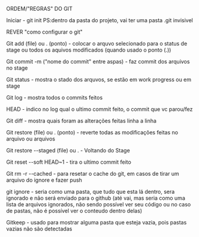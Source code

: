 ORDEM/"REGRAS" DO GIT

Iniciar - git init 
  PS:dentro da pasta do projeto, vai ter uma pasta .git invisivel

  REVER "como configurar o git"



Git add (file) ou . (ponto) - colocar o arquvo selecionado para o status de stage ou todos os aquivos modificados (quando usado o ponto (.))

Git commit -m ("nome do commit" entre aspas) - faz commit dos arquivos no stage

Git status - mostra o stado dos arquvos, se estão em work progress ou em stage

Git log - mostra todos o commits feitos

HEAD - indico no log qual o ultimo commit feito, o commit que vc parou/fez

Git diff - mostra quais foram as alterações feitas linha a linha

Git restore (file) ou . (ponto) - reverte todas as modificações feitas no arquivo ou arquivos 

Git restore --staged (file) ou . - Voltando do Stage

Git reset --soft HEAD~1 - tira o ultimo commit feito

Git rm -r --cached - para resetar o cache do git, em casos de tirar um arquivo do ignore e fazer push

git ignore - seria como uma pasta, que tudo que esta lá dentro, sera ignorado e não será enviado para o github (até vai, mas seria como uma lista de arquivos ignorados, não sendo possível ver seu código ou no caso de pastas, não é possível ver o conteudo dentro delas)

Gitkeep - usado para mostrar alguma pasta que esteja vazia, pois pastas vazias não são detectadas
